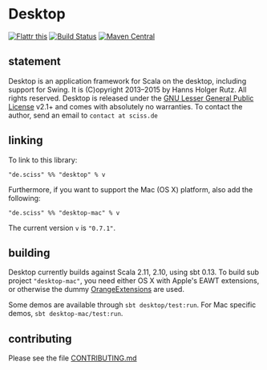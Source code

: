 # Desktop

[![Flattr this](http://api.flattr.com/button/flattr-badge-large.png)](https://flattr.com/submit/auto?user_id=sciss&url=https%3A%2F%2Fgithub.com%2FSciss%2FDesktop&title=Desktop%20Library&language=Scala&tags=github&category=software)
[![Build Status](https://travis-ci.org/Sciss/Desktop.svg?branch=master)](https://travis-ci.org/Sciss/Desktop)
[![Maven Central](https://maven-badges.herokuapp.com/maven-central/de.sciss/desktop_2.11/badge.svg)](https://maven-badges.herokuapp.com/maven-central/de.sciss/desktop_2.11)

## statement

Desktop is an application framework for Scala on the desktop, including support for Swing. It is (C)opyright 2013&ndash;2015 by Hanns Holger Rutz. All rights reserved. Desktop is released under the [GNU Lesser General Public License](https://raw.github.com/Sciss/Desktop/master/LICENSE) v2.1+ and comes with absolutely no warranties. To contact the author, send an email to `contact at sciss.de`

## linking

To link to this library:

    "de.sciss" %% "desktop" % v

Furthermore, if you want to support the Mac (OS X) platform, also add the following:

    "de.sciss" %% "desktop-mac" % v

The current version `v` is `"0.7.1"`.

## building

Desktop currently builds against Scala 2.11, 2.10, using sbt 0.13. To build sub project `"desktop-mac"`, you need either OS X with Apple's EAWT extensions,
or otherwise the dummy [OrangeExtensions](http://ymasory.github.io/OrangeExtensions/) are used.

Some demos are available through `sbt desktop/test:run`. For Mac specific demos, `sbt desktop-mac/test:run`.

## contributing

Please see the file [CONTRIBUTING.md](CONTRIBUTING.md)

